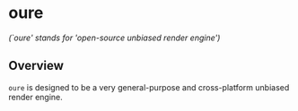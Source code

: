 # oure

*(`oure' stands for 'open-source unbiased render engine')*

## Overview

`oure` is designed to be a very general-purpose and cross-platform unbiased render engine.
